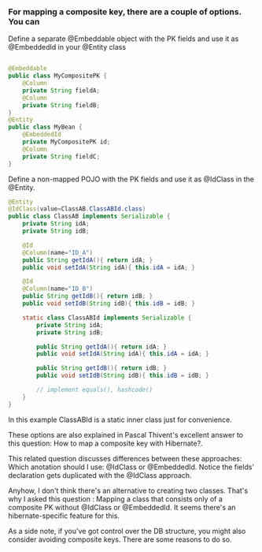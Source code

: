 ### For mapping a composite key, there are a couple of options. You can

Define a separate @Embeddable object with the PK fields and use it as @EmbeddedId in your @Entity class

```java

@Embeddable
public class MyCompositePK { 
    @Column
    private String fieldA;
    @Column
    private String fieldB;
}
@Entity 
public class MyBean { 
    @EmbeddedId
    private MyCompositePK id;
    @Column
    private String fieldC;
}

```
Define a non-mapped POJO with the PK fields and use it as @IdClass in the @Entity.

```java
@Entity
@IdClass(value=ClassAB.ClassABId.class)
public class ClassAB implements Serializable {
    private String idA;
    private String idB;

    @Id
    @Column(name="ID_A")
    public String getIdA(){ return idA; }
    public void setIdA(String idA){ this.idA = idA; }

    @Id
    @Column(name="ID_B")
    public String getIdB(){ return idB; }
    public void setIdB(String idB){ this.idB = idB; }

    static class ClassABId implements Serializable {
        private String idA;
        private String idB;

        public String getIdA(){ return idA; }
        public void setIdA(String idA){ this.idA = idA; }

        public String getIdB(){ return idB; }
        public void setIdB(String idB){ this.idB = idB; }

        // implement equals(), hashcode()
    }
}
```

In this example ClassABId is a static inner class just for convenience.

These options are also explained in Pascal Thivent's excellent answer to this question: How to map a composite key with Hibernate?.

This related question discusses differences between these approaches: Which anotation should I use: @IdClass or @EmbeddedId. Notice the fields' declaration gets duplicated with the @IdClass approach.

Anyhow, I don't think there's an alternative to creating two classes. That's why I asked this question : Mapping a class that consists only of a composite PK without @IdClass or @EmbeddedId. It seems there's an hibernate-specific feature for this.

As a side note, if you've got control over the DB structure, you might also consider avoiding composite keys. There are some reasons to do so.
